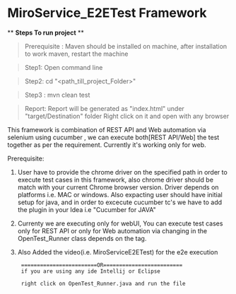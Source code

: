 # MiroService_E2ETest Framework
** **Steps To run project** **
>Prerequisite : Maven should be installed on machine, after installation to work maven, restart the machine
               

>Step1: Open command line

>Step2: cd "<path_till_project_Folder>"

>Step3 : mvn clean test


>Report: Report will be generated as "index.html" under "target/Destination" folder 
        Right click on it and open with any browser
        
        
This framework is combination of REST API and Web automation via selenium using cucumber , we can execute both[REST API/Web] the test together as per the requirement. Currently it's working only for web.

 Prerequisite:
1. User have to provide the chrome driver on the specified path in order to execute test cases in this framework, also chrome driver should be match with your current Chrome browser version. Driver depends on platforms i.e. MAC or windows.
   Also expacting user should have initial setup for java, and in order to excecute cucumber tc's we have to add the plugin in your Idea i.e "Cucumber for JAVA"
2. Currenty we are executing only for webUI, You can execute test cases only for REST API or only for Web automation via changing in the OpenTest_Runner class depends on the tag.
3. Also Added the video(i.e. MiroServiceE2ETest) for the e2e execution

        
        ========================OR=========================
        if you are using any ide Intellij or Eclipse
        
        right click on OpenTest_Runner.java and run the file

